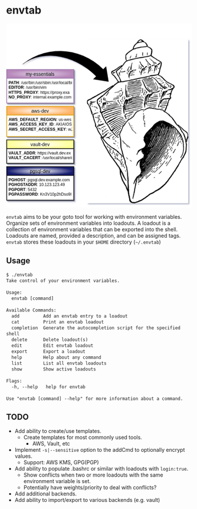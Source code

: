 # envtab

![diagram](diagram.png "Take control of your environment")

`envtab` aims to be your goto tool for working with environment variables. Organize sets of environment variables into loadouts. A loadout is a collection of environment variables that can be exported into the shell. Loadouts are named, provided a description, and can be assigned tags. `envtab` stores these loadouts in your `$HOME` directory (`~/.envtab`)

## Usage

```
$ ./envtab
Take control of your environment variables.

Usage:
  envtab [command]

Available Commands:
  add         Add an envtab entry to a loadout
  cat         Print an envtab loadout
  completion  Generate the autocompletion script for the specified shell
  delete      Delete loadout(s)
  edit        Edit envtab loadout
  export      Export a loadout
  help        Help about any command
  list        List all envtab loadouts
  show        Show active loadouts

Flags:
  -h, --help   help for envtab

Use "envtab [command] --help" for more information about a command.
```

## TODO

- Add ability to create/use templates.
  - Create templates for most commonly used tools.
    - AWS, Vault, etc
- Implement `-s|--sensitive` option to the addCmd to optionally encrypt values.
  - Support: AWS KMS, GPG(PGP)
- Add ability to populate .bashrc or similar with loadouts with `login:true`.
  - Show conflicts when two or more loadouts with the same environment variable is set.
  - Potentially have weights/priority to deal with conflicts?
- Add additional backends.
- Add ability to import/export to various backends (e.g. vault)
